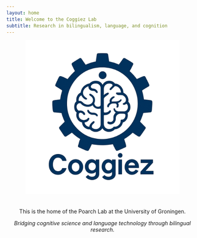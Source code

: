 ```yaml
---
layout: home
title: Welcome to the Coggiez Lab
subtitle: Research in bilingualism, language, and cognition
---
```


<div style="text-align: center;">
  <img src="images/CogZ.png"
       alt="Poarch Lab Logo"
       style="max-width: 80%; height: auto; margin-bottom: 20px; transition: transform 0.3s;"
       onmouseover="this.style.transform='scale(1.05)'"
       onmouseout="this.style.transform='scale(1)'">
  
  <p>This is the home of the Poarch Lab at the University of Groningen.</p>

  <p style="font-style: italic; margin-top: 10px;">
    Bridging cognitive science and language technology through bilingual research.
  </p>
</div>

